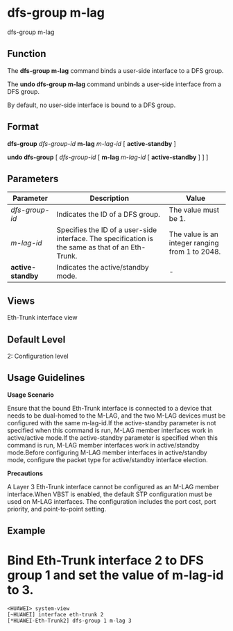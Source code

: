 dfs-group m-lag
===============

dfs-group m-lag

Function
--------



The **dfs-group m-lag** command binds a user-side interface to a DFS group.

The **undo dfs-group m-lag** command unbinds a user-side interface from a DFS group.



By default, no user-side interface is bound to a DFS group.


Format
------

**dfs-group** *dfs-group-id* **m-lag** *m-lag-id* [ **active-standby** ]

**undo dfs-group** [ *dfs-group-id* [ **m-lag** *m-lag-id* [ **active-standby** ] ] ]


Parameters
----------

| Parameter | Description | Value |
| --- | --- | --- |
| *dfs-group-id* | Indicates the ID of a DFS group. | The value must be 1. |
| *m-lag-id* | Specifies the ID of a user-side interface. The specification is the same as that of an Eth-Trunk. | The value is an integer ranging from 1 to 2048. |
| **active-standby** | Indicates the active/standby mode. | - |



Views
-----

Eth-Trunk interface view


Default Level
-------------

2: Configuration level


Usage Guidelines
----------------

**Usage Scenario**

Ensure that the bound Eth-Trunk interface is connected to a device that needs to be dual-homed to the M-LAG, and the two M-LAG devices must be configured with the same m-lag-id.If the active-standby parameter is not specified when this command is run, M-LAG member interfaces work in active/active mode.If the active-standby parameter is specified when this command is run, M-LAG member interfaces work in active/standby mode.Before configuring M-LAG member interfaces in active/standby mode, configure the packet type for active/standby interface election.

**Precautions**



A Layer 3 Eth-Trunk interface cannot be configured as an M-LAG member interface.When VBST is enabled, the default STP configuration must be used on M-LAG interfaces. The configuration includes the port cost, port priority, and point-to-point setting.




Example
-------

# Bind Eth-Trunk interface 2 to DFS group 1 and set the value of m-lag-id to 3.
```
<HUAWEI> system-view
[~HUAWEI] interface eth-trunk 2
[*HUAWEI-Eth-Trunk2] dfs-group 1 m-lag 3

```